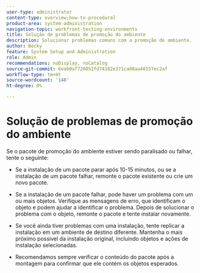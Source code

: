 ```yaml
---
user-type: administrator
content-type: overview;how-to-procedural
product-area: system-administration
navigation-topic: workfront-testing-environments
title: Solução de problemas de promoção do ambiente
description: Solucionar problemas comuns com a promoção do ambiente.
author: Becky
feature: System Setup and Administration
role: Admin
recommendations: noDisplay, noCatalog
source-git-commit: 6eab0af720852fd74182e371ca08aa40157ec2af
workflow-type: tm+mt
source-wordcount: '148'
ht-degree: 0%

---
```


# Solução de problemas de promoção do ambiente

Se o pacote de promoção do ambiente estiver sendo paralisado ou falhar, tente o seguinte:

* Se a instalação de um pacote parar após 10-15 minutos, ou se a instalação de um pacote falhar, remonte o pacote existente ou crie um novo pacote.

* Se a instalação de um pacote falhar, pode haver um problema com um ou mais objetos. Verifique as mensagens de erro, que identificam o objeto e podem ajudar a identificar o problema. Depois de solucionar o problema com o objeto, remonte o pacote e tente instalar novamente.

* Se você ainda tiver problemas com uma instalação, tente replicar a instalação em um ambiente de destino diferente. Mantenha o mais próximo possível da instalação original, incluindo objetos e ações de instalação selecionadas.

* Recomendamos sempre verificar o conteúdo do pacote após a montagem para confirmar que ele contém os objetos esperados.
